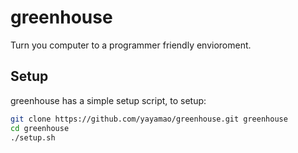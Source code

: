 greenhouse
==========

Turn you computer to a programmer friendly envioroment.

Setup
-----
greenhouse has a simple setup script, to setup:
```sh
git clone https://github.com/yayamao/greenhouse.git greenhouse
cd greenhouse
./setup.sh
```
